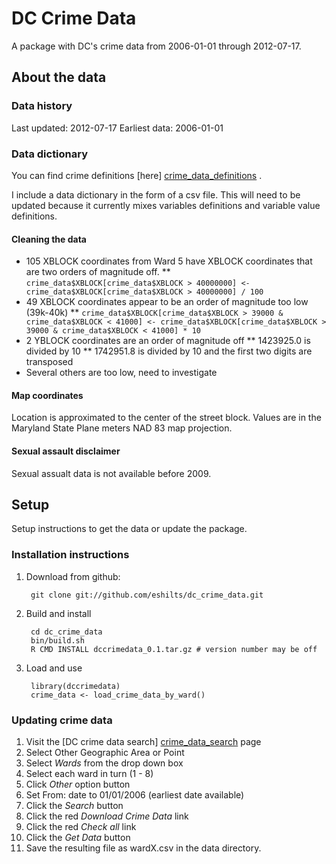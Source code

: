 # DC Crime Data

A package with DC's crime data from 2006-01-01 through 2012-07-17.

## About the data

### Data history

Last updated:  2012-07-17
Earliest data: 2006-01-01

### Data dictionary

You can find crime definitions [here] [crime_data_definitions] .

I include a data dictionary in the form of a csv file. This will need to be updated because it currently mixes variables definitions and variable value definitions.

#### Cleaning the data

* 105 XBLOCK coordinates from Ward 5 have XBLOCK coordinates that are two orders of magnitude off.
** `crime_data$XBLOCK[crime_data$XBLOCK > 40000000] <- crime_data$XBLOCK[crime_data$XBLOCK > 40000000] / 100`
* 49 XBLOCK coordinates appear to be an order of magnitude too low (39k-40k)
** `crime_data$XBLOCK[crime_data$XBLOCK > 39000 & crime_data$XBLOCK < 41000] <- crime_data$XBLOCK[crime_data$XBLOCK > 39000 & crime_data$XBLOCK < 41000] * 10`
* 2 YBLOCK coordinates are an order of magnitude off
** 1423925.0 is divided by 10
** 1742951.8 is divided by 10 and the first two digits are transposed
* Several others are too low, need to investigate

#### Map coordinates

Location is approximated to the center of the street block. Values are in the Maryland State Plane meters NAD 83 map projection.

#### Sexual assault disclaimer

Sexual assualt data is not available before 2009.

## Setup

Setup instructions to get the data or update the package.

### Installation instructions

1. Download from github:

        git clone git://github.com/eshilts/dc_crime_data.git

1. Build and install

        cd dc_crime_data
        bin/build.sh
        R CMD INSTALL dccrimedata_0.1.tar.gz # version number may be off

1. Load and use

        library(dccrimedata) 
        crime_data <- load_crime_data_by_ward()

### Updating crime data

1. Visit the [DC crime data search] [crime_data_search] page
1. Select Other Geographic Area or Point
1. Select _Wards_ from the drop down box
1. Select each ward in turn (1 - 8)
1. Click _Other_ option button
1. Set From: date to 01/01/2006 (earliest date available)
1. Click the _Search_ button
1. Click the red _Download Crime Data_ link
1. Click the red _Check all_ link
1. Click the _Get Data_ button
1. Save the resulting file as wardX.csv in the data directory.


[crime_data_search]: http://crimemap.dc.gov/CrimeMapSearch.aspx "DC crime data searchable site"
[crime_data_definitions]: http://crimemap.dc.gov/CrimeDefinitions.aspx "DC crime data definitions"
